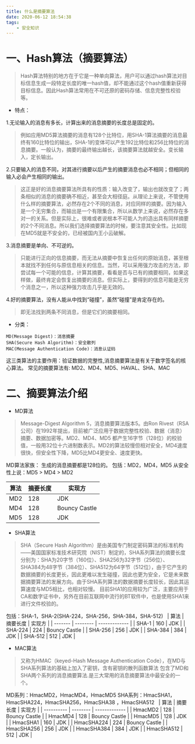```yaml
---
title: 什么是摘要算法
date: 2020-06-12 18:54:38
tags:
    - 安全知识
---
```


# 一、Hash算法（摘要算法）
>Hash算法特别的地方在于它是一种单向算法，用户可以通过hash算法对目标信息生成一段特定长度的唯一hash值，却不能通过这个hash值重新获得目标信息。因此Hash算法常用在不可还原的密码存储、信息完整性校验等。

<!--more-->

* 特点：

1.无论输入的消息有多长，计算出来的消息摘要的长度总是固定的。
>例如应用MD5算法摘要的消息有128个比特位，用SHA-1算法摘要的消息最终有160比特位的输出，SHA-1的变体可以产生192比特位和256比特位的消息摘要。一般认为，摘要的最终输出越长，该摘要算法就越安全。变长输入，定长输出。

2.只要输入的消息不同，对其进行摘要以后产生的摘要消息也必不相同；但相同的输入必会产生相同的输出。
>这正是好的消息摘要算法所具有的性质：输入改变了，输出也就改变了；两条相似的消息的摘要确不相近，甚至会大相径庭。从理论上来说，不管使用什么样的摘要算法，必然存在2个不同的消息，对应同样的摘要。因为输入是一个无穷集合，而输出是一个有限集合，所以从数学上来说，必然存在多对一的关系。但是实际上，很难或者说根本不可能人为的造出具有同样摘要的2个不同消息。所以我们选择摘要算法的时候，要注意其安全性。比如现在MD5就是不安全的，已经被国内王小云破解。

3.消息摘要是单向、不可逆的。
>只能进行正向的信息摘要，而无法从摘要中恢复出任何的原始消息，甚至根本就找不到任何与原信息相关的信息。当然，可以采用强力攻击的方法，即尝试每一个可能的信息，计算其摘要，看看是否与已有的摘要相同，如果这样做，最终肯定会恢复出摘要的消息。但实际上，要得到的信息可能是无穷个消息之一，所以这种强力攻击几乎是无效的。

4.好的摘要算法，没有人能从中找到“碰撞”，虽然“碰撞”是肯定存在的。
>即无法找到两条不同消息，但是它们的摘要相同。


* 分类：

```
MD(Message Digest)：消息摘要
SHA(Secure Hash Algorithm)：安全散列
MAC(Message Authentication Code)：消息认证码
```

这三类算法的主要作用：验证数据的完整性,消息摘要算法是有关于数字签名的核心算法。
常见的摘要算法有: MD2、MD4、MD5、HAVAL、SHA、MAC


# 二、摘要算法介绍

* MD算法

>Message-Digest Algorithm 5，消息摘要算法版本5。由Ron Rivest（RSA公司）在1992年提出，目前被广泛应用于数据完整性校验、数据（消息）摘要、数据加密等。MD2、MD4、MD5 都产生16字节（128位）的校验值，一般用32位十六进制数表示。MD2的算法较慢但相对安全，MD4速度很快，但安全性下降，MD5比MD4更安全、速度更快。

MD算法家族：
生成的消息摘要都是128位的。
包括：MD2，MD4，MD5
从安全性上说：MD5 > MD4 > MD2

| 算法 | 摘要长度 | 实现方     |
| ---- | -------- | ------------- |
| MD2  | 128      | JDK           |
| MD4  | 128      | Bouncy Castle |
| MD5  | 128      | JDK           |



* SHA算法

>SHA（Secure Hash Algorithm）是由美国专门制定密码算法的标准机构——美国国家标准技术研究院（NIST）制定的，SHA系列算法的摘要长度分别为：SHA为20字节（160位）、SHA256为32字节（256位）、 SHA384为48字节（384位）、SHA512为64字节（512位），由于它产生的数据摘要的长度更长，因此更难以发生碰撞，因此也更为安全，它是未来数据摘要算法的发展方向。由于SHA系列算法的数据摘要长度较长，因此其运算速度与MD5相比，也相对较慢。
目前SHA1的应用较为广泛，主要应用于CA和数字证书中，另外在目前互联网中流行的BT软件中，也是使用SHA1来进行文件校验的。

包括：SHA-1，SHA-2(SHA-224，SHA-256，SHA-384，SHA-512)
 
| 算法  | 摘要长度 | 实现方     |
| ------- | -------- | ------------- |
| SHA-1   | 160      | JDK           |
| SHA-224 | 224      | Bouncy Castle |
| SHA-256 | 256      | JDK           |
| SHA-384 | 384      | JDK           |
| SHA-512 | 512      | JDK           |



* MAC算法

>又称为HMAC（keyed-Hash Message Authentication Code），在MD与SHA系列算法的基础上加入了密钥，含有密钥的散列函数算法
包含了MD和SHA两个系列的消息摘要算法.是三大常用的消息摘要算法中最安全的一个。

MD系列：HmacMD2，HmacMD4，HmacMD5
SHA系列：HmacSHA1，HmacSHA224，HmacSHA256，HmacSHA38
，HmacSHA512
 
| 算法     | 摘要长度 | 实现方     |
| ---------- | -------- | ------------- |
| HmacMD2    | 128      | Bouncy Castle |
| HmacMD4    | 128      | Bouncy Castle |
| HmacMD5    | 128      | JDK           |
| HmacSHA1   | 160      | JDK           |
| HmacSHA224 | 224      | Bouncy Castle |
| HmacSHA256 | 256      | JDK           |
| HmacSHA384 | 384      | JDK           |
| HmacSHA512 | 512      | JDK           |

